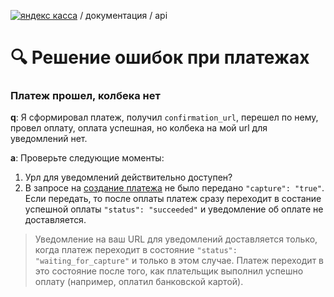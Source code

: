 [![яндекс касса](/i/yakassalogo.png "Яндекс Касса")](https://kassa.yandex.ru) / документация / api

:mag: Решение ошибок при платежах
=================================

### Платеж прошел, колбека нет

**q**: Я сформировал платеж, получил `confirmation_url`, перешел по нему, провел оплату, оплата успешная, но колбека на мой url для уведомлений нет.

**a**: Проверьте следующие моменты:
1. Урл для уведомлений действительно доступен?
2. В запросе на [создание платежа](https://kassa.yandex.ru/docs/checkout-api/#sozdanie-platezha) не было передано `"capture": "true"`. Если передать, то после оплаты платеж сразу переходит в состание успешной оплаты `"status": "succeeded"` и уведомление об оплате не доставляется.
> Уведомление на ваш URL для уведомлений доставляется только, когда платеж переходит в состояние `"status": "waiting_for_capture"` и только в этом случае. Платеж переходит в это состояние после того, как плательщик выполнил успешно оплату (например, оплатил банковской картой).
